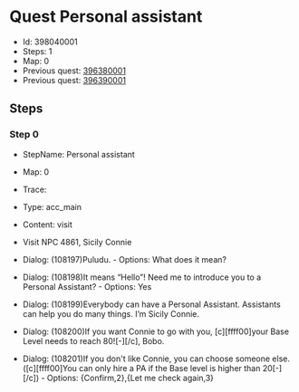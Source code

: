 # Quest Personal assistant

- Id: 398040001
- Steps: 1
- Map: 0
- Previous quest: [396380001](396380001.md)
- Previous quest: [396390001](396390001.md)

## Steps

### Step 0
- StepName:  Personal assistant
- Map:  0
- Trace:  
- Type:  acc_main
- Content:  visit
- Visit NPC 4861, Sicily Connie

- Dialog: (108197)Puludu. - Options: What does it mean?
- Dialog: (108198)It means “Hello”! Need me to introduce you to a Personal Assistant? - Options: Yes
- Dialog: (108199)Everybody can have a Personal Assistant. Assistants can help you do many things. I’m Sicily Connie.
- Dialog: (108200)If you want Connie to go with you, [c][ffff00]your Base Level needs to reach 80![-][/c], Bobo.
- Dialog: (108201)If you don't like Connie, you can choose someone else. ([c][ffff00]You can only hire a PA if the Base level is higher than 20[-][/c]) - Options: {Confirm,2},{Let me check again,3}


